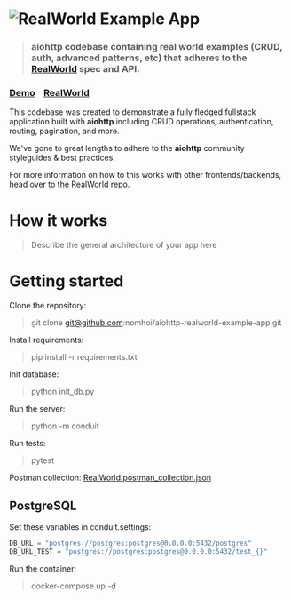# ![RealWorld Example App](logo.png)

> ### aiohttp codebase containing real world examples (CRUD, auth, advanced patterns, etc) that adheres to the [RealWorld](https://github.com/gothinkster/realworld) spec and API.


### [Demo](https://github.com/gothinkster/realworld)&nbsp;&nbsp;&nbsp;&nbsp;[RealWorld](https://github.com/gothinkster/realworld)


This codebase was created to demonstrate a fully fledged fullstack application built with **aiohttp** including CRUD operations, authentication, routing, pagination, and more.

We've gone to great lengths to adhere to the **aiohttp** community styleguides & best practices.

For more information on how to this works with other frontends/backends, head over to the [RealWorld](https://github.com/gothinkster/realworld) repo.


# How it works

> Describe the general architecture of your app here

# Getting started

Clone the repository:
> git clone git@github.com:nomhoi/aiohttp-realworld-example-app.git

Install requirements:
> pip install -r requirements.txt

Init database:
> python init_db.py

Run the server:
> python -m conduit

Run tests:
> pytest

Postman collection: [RealWorld.postman_collection.json](https://github.com/nomhoi/aiohttp-realworld-example-app/blob/master/RealWorld.postman_collection.json)

## PostgreSQL

Set these variables in conduit.settings:
```python
DB_URL = "postgres://postgres:postgres@0.0.0.0:5432/postgres"
DB_URL_TEST = "postgres://postgres:postgres@0.0.0.0:5432/test_{}"
```

Run the container:
> docker-compose up -d


